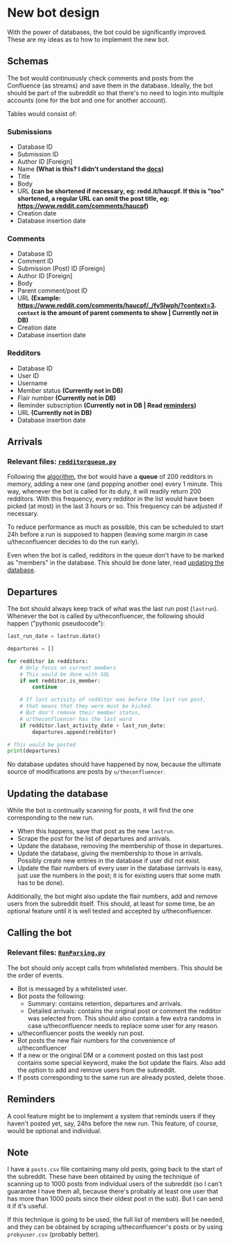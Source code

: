 # New bot design

With the power of databases, the bot could be significantly improved.
These are my ideas as to how to implement the new bot.

## Schemas

The bot would continuously check comments and posts from the Confluence (as streams) and save them in the database. Ideally, the bot should be part of the subreddit so that there's no need to login into multiple accounts (one for the bot and one for another account).

Tables would consist of:

### Submissions

- Database ID
- Submission ID
- Author ID [Foreign]
- Name **(What is this? I didn't understand the [docs](https://praw.readthedocs.io/en/latest/code_overview/models/submission.html#praw.models.Submission.fullname))**
- Title
- Body
- URL **(can be shortened if necessary, eg: redd.it/haucpf. If this is "too" shortened, a regular URL can omit the post title, eg: https://www.reddit.com/comments/haucpf)**
- Creation date
- Database insertion date

### Comments

- Database ID
- Comment ID
- Submission (Post) ID [Foreign]
- Author ID [Foreign]
- Body
- Parent comment/post ID
- URL **(Example: https://www.reddit.com/comments/haucpf/_/fv5lwph/?context=3. `context` is the amount of parent comments to show | Currently not in DB)**
- Creation date
- Database insertion date

### Redditors

- Database ID
- User ID
- Username
- Member status **(Currently not in DB)**
- Flair number **(Currently not in DB)**
- Reminder subscription **(Currently not in DB | Read [reminders](#reminders))**
- URL **(Currently not in DB)**
- Database insertion date

## Arrivals

### Relevant files: [`redditorqueue.py`](RedditorQueue.py)

Following the [algorithm](https://github.com/Zokalyx/theconfluence/blob/main/docs/theconfluenceBOT.md), the bot would have a **queue** of 200 redditors in memory, adding a new one (and popping another one) every 1 minute. This way, whenever the bot is called for its duty, it will readily return 200 redditors. With this frequency, every redditor in the list would have been picked (at most) in the last 3 hours or so. This frequency can be adjusted if necessary.

To reduce performance as much as possible, this can be scheduled to start 24h before a run is supposed to happen (leaving some margin in case u/theconfluencer decides to do the run early).

Even when the bot is called, redditors in the queue don't have to be marked as "members" in the database. This should be done later, read [updating the database](#updating-the-database).

## Departures

The bot should always keep track of what was the last run post (`lastrun`). Whenever the bot is called by u/theconfluencer, the following should happen ("pythonic pseudocode"):

```py
last_run_date = lastrun.date()

departures = []

for redditor in redditors:
    # Only focus on current members
    # This would be done with SQL
    if not redditor.is_member:
        continue

    # If last activity of redditor was before the last run post,
    # that means that they were must be kicked.
    # But don't remove their member status,
    # u/theconfluencer has the last word
    if redditor.last_activity_date > last_run_date:
        departures.append(redditor)

# This would be posted
print(departures)
```

No database updates should have happened by now, because the ultimate source of modifications are posts by `u/theconfluencer`.

## Updating the database

While the bot is continually scanning for posts, it will find the one corresponding to the new run.

- When this happens, save that post as the new `lastrun`.
- Scrape the post for the list of departures and arrivals.
- Update the database, removing the membership of those in departures.
- Update the database, giving the membership to those in arrivals. Possibly create new entries in the database if user did not exist.
- Update the flair numbers of every user in the database (arrivals is easy, just use the numbers in the post; it is for existing users that some math has to be done).

Additionally, the bot might also update the flair numbers, add and remove users from the subreddit itself. This should, at least for some time, be an optional feature until it is well tested and accepted by u/theconfluencer.

## Calling the bot

### Relevant files: [`RunParsing.py`](RunParsing.py)

The bot should only accept calls from whitelisted members. This should be the order of events.

- Bot is messaged by a whitelisted user.
- Bot posts the following:
  - Summary: contains retention, departures and arrivals.
  - Detailed arrivals: contains the original post or comment the redditor was selected from. This should also contain a few extra randoms in case u/theconfluencer needs to replace some user for any reason.
- u/theconfluencer posts the weekly run post.
- Bot posts the new flair numbers for the convenience of u/theconfluencer
- If a new or the original DM or a comment posted on this last post contains some special keyword, make the bot update the flairs. Also add the option to add and remove users from the subreddit.
- If posts corresponding to the same run are already posted, delete those.

## Reminders

A cool feature might be to implement a system that reminds users if they haven't posted yet, say, 24hs before the new run. This feature, of course, would be optional and individual.

## Note

I have a `posts.csv` file containing many old posts, going back to the start of the subreddit. These have been obtained by using the technique of scanning up to 1000 posts from individual users of the subreddit (so I can't guarantee I have them all, because there's probably at least one user that has more than 1000 posts since their oldest post in the sub). But I can send it if it's useful.

If this technique is going to be used, the full list of members will be needed, and they can be obtained by scraping u/theconfluencer's posts or by using `probyuser.csv` (probably better).
